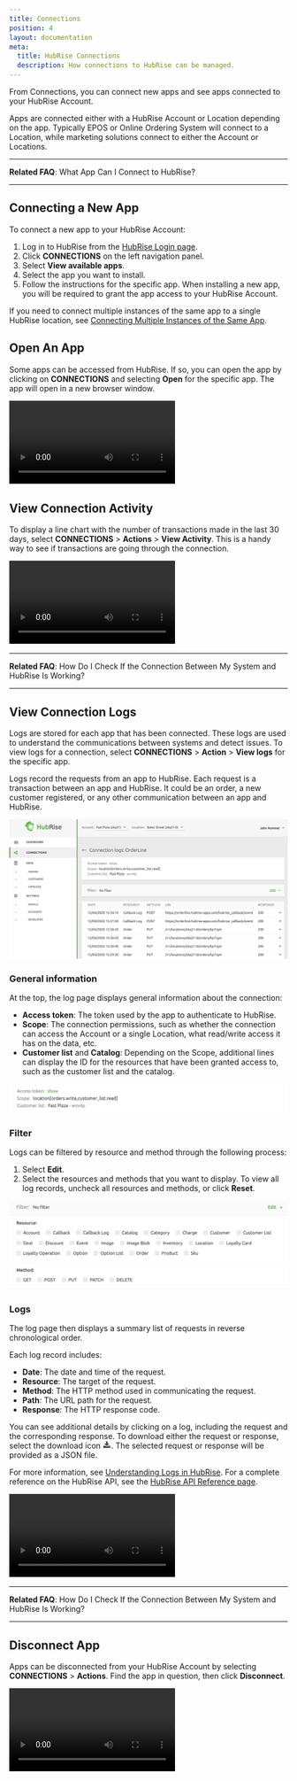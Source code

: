 ```yaml
---
title: Connections
position: 4
layout: documentation
meta:
  title: HubRise Connections
  description: How connections to HubRise can be managed.
---
```


From Connections, you can connect new apps and see apps connected to your HubRise Account.

Apps are connected either with a HubRise Account or Location depending on the app. Typically EPOS or Online Ordering System will connect to a Location, while marketing solutions connect to either the Account or Locations.

---

**Related FAQ**: <Link to="/docs/faqs/what-app-can-i-connect-to-hubrise/">What App Can I Connect to HubRise?</Link>

---

## Connecting a New App

To connect a new app to your HubRise Account:

1. Log in to HubRise from the [HubRise Login page](https://manager.hubrise.com/login).
2. Click **CONNECTIONS** on the left navigation panel.
3. Select **View available apps**.
4. Select the app you want to install.
5. Follow the instructions for the specific app. When installing a new app, you will be required to grant the app access to your HubRise Account.

If you need to connect multiple instances of the same app to a single HubRise location, see [Connecting Multiple Instances of the Same App](/docs/faqs/connect-multiple-instances-same-app).

## Open An App

Some apps can be accessed from HubRise. If so, you can open the app by clicking on **CONNECTIONS** and selecting **Open** for the specific app. The app will open in a new browser window.

<video controls title="Connect an App">
  <source src="../images/011-en-connections-open-app.webm" type="video/webm"/>
</video>

## View Connection Activity

To display a line chart with the number of transactions made in the last 30 days, select **CONNECTIONS** > **Actions** > **View Activity**. This is a handy way to see if transactions are going through the connection.

<video controls title="Display activity for a connected app">
  <source src="../images/012-en-connections-display-activity.webm" type="video/webm"/>
</video>

---

**Related FAQ**: <Link to="/docs/faqs/check-connection-between-my-system-and-hubrise/">How Do I Check If the Connection Between My System and HubRise Is Working?</Link>

---

## View Connection Logs

Logs are stored for each app that has been connected. These logs are used to understand the communications between systems and detect issues. To view logs for a connection, select **CONNECTIONS** > **Action** > **View logs** for the specific app.

Logs record the requests from an app to HubRise. Each request is a transaction between an app and HubRise. It could be an order, a new customer registered, or any other communication between an app and HubRise.

![HubRise Connection logs](../images/050-en-2x-connection-logs.png)

### General information

At the top, the log page displays general information about the connection:

- **Access token**: The token used by the app to authenticate to HubRise.
- **Scope**: The connection permissions, such as whether the connection can access the Account or a single Location, what read/write access it has on the data, etc.
- **Customer list** and **Catalog**: Depending on the Scope, additional lines can display the ID for the resources that have been granted access to, such as the customer list and the catalog.

![HubRise General Information logs](../images/051-en-2x-general-information-logs.png)

### Filter

Logs can be filtered by resource and method through the following process:

1. Select **Edit**.
2. Select the resources and methods that you want to display. To view all log records, uncheck all resources and methods, or click **Reset**.

![HubRise Connection filter](../images/052-en-2x-filter-logs.png)

### Logs

The log page then displays a summary list of requests in reverse chronological order.

Each log record includes:

- **Date**: The date and time of the request.
- **Resource**: The target of the request.
- **Method**: The HTTP method used in communicating the request.
- **Path**: The URL path for the request.
- **Response**: The HTTP response code.

You can see additional details by clicking on a log, including the request and the corresponding response.
To download either the request or response, select the download icon <InlineImage width="15" height="14">![Download icon](../images/058-download.png)</InlineImage>. The selected request or response will be provided as a JSON file.

For more information, see [Understanding Logs in HubRise](/docs/hubrise-logs). For a complete reference on the HubRise API, see the [HubRise API Reference page](/developers/api/general-concepts).

[comment]: # 'Understanding Logs in HubRise link not working'

<video controls title="Log details">
  <source src="../images/013-en-connections-view-logs.webm" type="video/webm"/>
</video>

---

**Related FAQ**: <Link to="/docs/faqs/check-connection-between-my-system-and-hubrise/">How Do I Check If the Connection Between My System and HubRise Is Working?</Link>

---

## Disconnect App

Apps can be disconnected from your HubRise Account by selecting **CONNECTIONS** > **Actions**. Find the app in question, then click **Disconnect**.

<video controls title="Remove connection to an app">
  <source src="../images/014-en-connections-remove-app.webm" type="video/webm"/>
</video>
